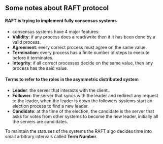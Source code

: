 ## Some notes about RAFT protocol

#### RAFT is trying to implement fully consensus systems

- consensus systems have 4 major features:
- **Validity**: if any process does a read/write then it it has been done by a valid process.
- **Agreement**: every correct process must agree on the same value.
- **Termination**: every process has a finite number of steps to execute before it terminates.
- **Integrity**: if all correct processes decide on the same value, then any process has the said value.

#### Terms to refer to the roles in the asymmetric distributed system

- **Leader**: the server that interacts with the client.
- **Follower**: the server that syncs with the leader and redirect any request to the leader, when the leader is down the followers systems start
  an election process to find a new leader.
- **Candidate**: at the time of the election, the candidate is the server that asks for votes from other
  systems to become the new leader, initially all the servers are candidates.

To maintain the statuses of the systems the RAFT algo decides time into small arbitrary intervals called **Term Number**.
